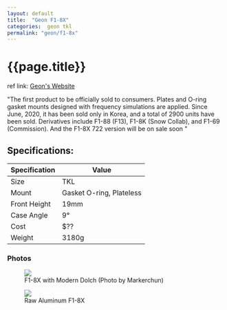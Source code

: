 ```yaml
---
layout: default
title:  "Geon F1-8X"
categories:  geon tkl
permalink: "geon/f1-8x"
---
```

# {{page.title}}

ref link: [Geon's Website](https://geon.works/pages/f1-8x)

"The first product to be officially sold to consumers.
Plates and O-ring gasket mounts designed with frequency simulations are applied.
Since June, 2020, it has been sold only in Korea,
and a total of 2900 units have been sold.
Derivatives include F1-88 (F13), F1-8K (Snow Collab), and F1-69 (Commission).
And the F1-8X 722 version will be on sale soon
"

## Specifications:

| Specification | Value |
|---|---|
| Size | TKL |
| Mount | Gasket O-ring, Plateless |
| Front Height | 19mm |
| Case Angle | 9° |
| Cost | $?? |
| Weight | 3180g |

### Photos
<figure>
<img src="{{ 'assets/images/geon/f1-8x/f1-8x-modo-markerchun.png' | relative_url }}">
<figcaption>F1-8X with Modern Dolch (Photo by Markerchun)</figcaption>
</figure>

<figure>
  <img src="{{ 'assets/images/geon/f1-8x/raw-f1-8x.png' | relative_url }}">
  <figcaption>Raw Aluminum F1-8X</figcaption>
</figure>
